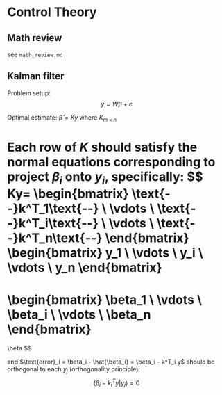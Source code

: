 # Control Theory

## Math review
see `math_review.md`

## Kalman filter

Problem setup:
$$
y=W\beta +\varepsilon
$$

Optimal estimate: $\hat{\beta}=Ky$ where $K_{m\times n}$

Each row of $K$ should satisfy the normal equations corresponding to project $\beta_i$ onto $y_i$, specifically:
$$
Ky=
\begin{bmatrix}
\text{--}k^T_1\text{--} \\
\vdots \\
\text{--}k^T_i\text{--} \\
\vdots \\
\text{--}k^T_n\text{--}
\end{bmatrix}
\begin{bmatrix}
y_1 \\
\vdots \\
y_i \\
\vdots \\
y_n
\end{bmatrix}
=
\begin{bmatrix}
\beta_1 \\
\vdots \\
\beta_i \\
\vdots \\
\beta_n
\end{bmatrix}
=
\beta
$$

and $\text{error}_i = \beta_i - \hat{\beta_i} = \beta_i - k^T_i y$ should be orthogonal to each $y_j$ (orthogonality principle):
$$
(\beta_i - k^T_i y|y_j)=0
$$
